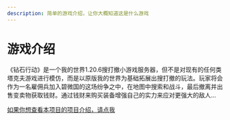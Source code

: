 ```yaml
---
description: 简单的游戏介绍，让你大概知道这是什么游戏
---
```


# 游戏介绍

《钻石行动》是一个我的世界1.20.6搜打撤小游戏服务器，但不是对现有的任何类塔克夫游戏进行模仿，而是以原版我的世界为基础拓展出搜打撤的玩法。玩家将会作为一名雇佣兵加入碧微国的这场纷争之中，在地图中搜索和战斗，最后撤离并出售变卖物获取钱财。通过钱财来购买装备增强自己的实力来应对更强大的敌人...

[如果你想查看本项目的项目介绍，请点我](https://mclm.gitbook.io/zsxd)

